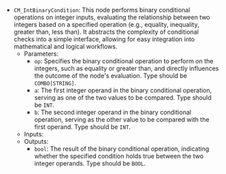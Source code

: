 - `CM_IntBinaryCondition`: This node performs binary conditional operations on integer inputs, evaluating the relationship between two integers based on a specified operation (e.g., equality, inequality, greater than, less than). It abstracts the complexity of conditional checks into a simple interface, allowing for easy integration into mathematical and logical workflows.
    - Parameters:
        - `op`: Specifies the binary conditional operation to perform on the integers, such as equality or greater than, and directly influences the outcome of the node's evaluation. Type should be `COMBO[STRING]`.
        - `a`: The first integer operand in the binary conditional operation, serving as one of the two values to be compared. Type should be `INT`.
        - `b`: The second integer operand in the binary conditional operation, serving as the other value to be compared with the first operand. Type should be `INT`.
    - Inputs:
    - Outputs:
        - `bool`: The result of the binary conditional operation, indicating whether the specified condition holds true between the two integer operands. Type should be `BOOL`.
